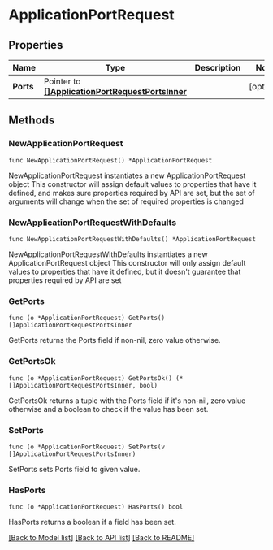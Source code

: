 # ApplicationPortRequest

## Properties

Name | Type | Description | Notes
------------ | ------------- | ------------- | -------------
**Ports** | Pointer to [**[]ApplicationPortRequestPortsInner**](ApplicationPortRequestPortsInner.md) |  | [optional] 

## Methods

### NewApplicationPortRequest

`func NewApplicationPortRequest() *ApplicationPortRequest`

NewApplicationPortRequest instantiates a new ApplicationPortRequest object
This constructor will assign default values to properties that have it defined,
and makes sure properties required by API are set, but the set of arguments
will change when the set of required properties is changed

### NewApplicationPortRequestWithDefaults

`func NewApplicationPortRequestWithDefaults() *ApplicationPortRequest`

NewApplicationPortRequestWithDefaults instantiates a new ApplicationPortRequest object
This constructor will only assign default values to properties that have it defined,
but it doesn't guarantee that properties required by API are set

### GetPorts

`func (o *ApplicationPortRequest) GetPorts() []ApplicationPortRequestPortsInner`

GetPorts returns the Ports field if non-nil, zero value otherwise.

### GetPortsOk

`func (o *ApplicationPortRequest) GetPortsOk() (*[]ApplicationPortRequestPortsInner, bool)`

GetPortsOk returns a tuple with the Ports field if it's non-nil, zero value otherwise
and a boolean to check if the value has been set.

### SetPorts

`func (o *ApplicationPortRequest) SetPorts(v []ApplicationPortRequestPortsInner)`

SetPorts sets Ports field to given value.

### HasPorts

`func (o *ApplicationPortRequest) HasPorts() bool`

HasPorts returns a boolean if a field has been set.


[[Back to Model list]](../README.md#documentation-for-models) [[Back to API list]](../README.md#documentation-for-api-endpoints) [[Back to README]](../README.md)


